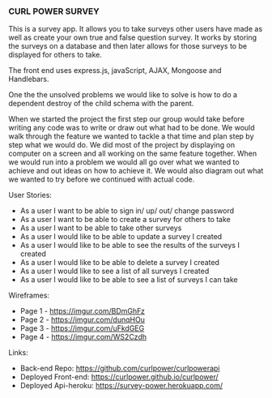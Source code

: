 ### CURL POWER SURVEY

This is a survey app. It allows you to take surveys other users have made as well as create your own true and false question survey. It works by storing the surveys on a database and then later allows for those surveys to be displayed for others to take.

The front end uses express.js, javaScript, AJAX, Mongoose and Handlebars.

One the the unsolved problems we would like to solve is how to do a dependent destroy of the child schema with the parent.

When we started the project the first step our group would take before writing any code was to write or draw out what had to be done. We would walk through the feature we wanted to tackle a that time and plan step by step what we would do. We did most of the project by displaying on computer on a screen and all working on the same feature together. When we would run into a problem we would all go over what we wanted to achieve and out ideas on how to achieve it. We would also diagram out what we wanted to try before we continued with actual code.

User Stories:
- As a user I want to be able to sign in/ up/ out/ change password
- As a user I want to be able to create a survey for others to take
- As a user I want to be able to take other surveys
- As a user I would like to be able to update a survey I created
- As a user I would like to be able to see the results of the surveys I created
- As a user I would like to be able to delete a survey I created
- As a user I would like to see a list of all surveys I created
- As a user I would like to be able to see a list of surveys I can take

Wireframes:
- Page 1 - https://imgur.com/BDmGhFz
- Page 2 - https://imgur.com/dunqHOu
- Page 3 - https://imgur.com/uFkdGEG
- Page 4 - https://imgur.com/WS2Czdh

Links:
- Back-end Repo: https://github.com/curlpower/curlpowerapi
- Deployed Front-end: https://curlpower.github.io/curlpower/
- Deployed Api-heroku: https://survey-power.herokuapp.com/

